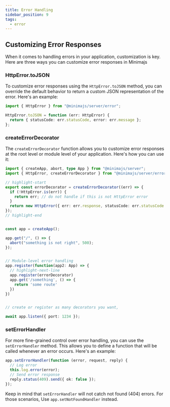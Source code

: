 ```yaml
---
title: Error Handling
sidebar_position: 9
tags:
  - error
---
```


## Customizing Error Responses

When it comes to handling errors in your application, customization is key. Here are three ways you can customize error responses in Minimajs

### HttpError.toJSON

To customize error responses using the `HttpError.toJSON` method, you can override the default behavior to return a custom JSON representation of the error. Here's an example:

```typescript
import { HttpError } from "@minimajs/server/error";

HttpError.toJSON = function (err: HttpError) {
  return { statusCode: err.statusCode, error: err.message };
};
```

### createErrorDecorator

The `createErrorDecorator` function allows you to customize error responses at the root level or module level of your application. Here's how you can use it:

```typescript
import { createApp, abort, type App } from "@minimajs/server";
import { HttpError, createErrorDecorator } from "@minimajs/server/error";

// highlight-start
export const errorDecorator = createErrorDecorator((err) => {
  if (!HttpError.is(err)) {
    return err; // do not handle if this is not HttpError error
  }
  return new HttpError({ err: err.response, statusCode: err.statusCode }, err.statusCode);
});
// highlight-end


const app = createApp();

app.get("/", () => {
  abort("something is not right", 500);
});


// Module-level error handling
app.register(function(app2: App) => {
  // highlight-next-line
  app.register(errorDecorator)
  app.get('/something', () => {
    return 'some route'
  })
})


// create or register as many decorators you want,

await app.listen({ port: 1234 });
```

### setErrorHandler

For more fine-grained control over error handling, you can use the `setErrorHandler` method. This allows you to define a function that will be called whenever an error occurs. Here's an example:

```typescript
app.setErrorHandler(function (error, request, reply) {
  // Log error
  this.log.error(error);
  // Send error response
  reply.status(409).send({ ok: false });
});
```

Keep in mind that `setErrorHandler` will not catch not found (404) errors. For those scenarios, Use `app.setNotFoundHandler` instead.
